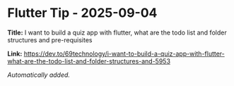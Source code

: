 # Flutter Tip - 2025-09-04

**Title:** I want to build a quiz app with flutter, what are the todo list and folder structures and pre-requisites

**Link:** https://dev.to/69technology/i-want-to-build-a-quiz-app-with-flutter-what-are-the-todo-list-and-folder-structures-and-5953

_Automatically added._

